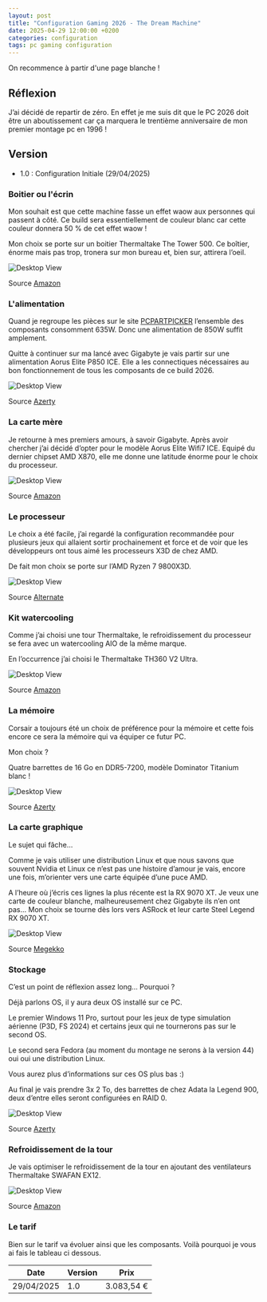 ```yaml
---
layout: post
title: "Configuration Gaming 2026 - The Dream Machine"
date: 2025-04-29 12:00:00 +0200
categories: configuration
tags: pc gaming configuration
---
```


On recommence à partir d'une page blanche !

## Réflexion

J’ai décidé de repartir de zéro. En effet je me suis dit que le PC 2026 doit être un aboutissement car ça marquera le trentième anniversaire de mon premier montage pc en 1996 !

## Version

- 1.0 : Configuration Initiale (29/04/2025)

### Boitier ou l'écrin

Mon souhait est que cette machine fasse un effet waow aux personnes qui passent à côté. Ce build sera essentiellement de couleur blanc car cette couleur donnera 50 % de cet effet waow !

Mon choix se porte sur un boitier Thermaltake The Tower 500. Ce boîtier, énorme mais pas trop, tronera sur mon bureau et, bien sur, attirera l’oeil.

![Desktop View](https://m.media-amazon.com/images/I/51xaLIY47jL._AC_SL1200_.jpg)

Source [Amazon](https://www.amazon.com.be/dp/B0B2X3DKFQ?tag=pcppbe-21&linkCode=ogi&th=1&psc=1)

### L'alimentation

Quand je regroupe les pièces sur le site [PCPARTPICKER](https://be.pcpartpicker.com/list/mpHLHW) l’ensemble des composants consomment 635W. Donc une alimentation de 850W suffit amplement.

Quitte à continuer sur ma lancé avec Gigabyte je vais partir sur une alimentation Aorus Elite P850 ICE. Elle a les connectiques nécessaires au bon fonctionnement de tous les composants de ce build 2026.

![Desktop View](https://azerty.nl/media/catalog/product/T/l/Tlm1cc.7674062_b2b87987fea3550a9b06d2208ba09e7b-c8427f9f_1.png?quality=80&bg-color=255,255,255&fit=bounds&height=&width=&canvas=:&format=jpeg)

Source [Azerty](https://azerty.nl/product/gigabyte-aorus-elite-p850w-white-voeding/8674062?channable=03c15a736b75003836373430363217&utm_campaign=&utm_content=&utm_source=pcpartpickerbe&utm_medium=referral&utm_term=)

### La carte mère

Je retourne à mes premiers amours, à savoir Gigabyte. Après avoir chercher j’ai décidé d’opter pour le modèle Aorus Elite Wifi7 ICE. Equipé du dernier chipset AMD X870, elle me donne une latitude énorme pour le choix du processeur.

![Desktop View](https://m.media-amazon.com/images/I/81bEtXvsRZL._AC_SL1500_.jpg)

Source [Amazon](https://www.amazon.com.be/dp/B0DFQCTYT6?tag=pcppbe-21&linkCode=ogi&th=1&psc=1)

### Le processeur

Le choix a été facile, j’ai regardé la configuration recommandée pour plusieurs jeux qui allaient sortir prochainement et force et de voir que les développeurs ont tous aimé les processeurs X3D de chez AMD.

De fait mon choix se porte sur l’AMD Ryzen 7 9800X3D.

![Desktop View](https://www.alternate.be/p/o/5/0/AMD_Ryzen_7_9800X3D__4_7_GHz__5_2_GHz_Turbo_Boost__socket_AM5_processor@@100093605.jpg)

Source [Alternate](https://www.alternate.be/AMD/Ryzen-7-9800X3D-4-7-GHz-(5-2-GHz-Turbo-Boost)-socket-AM5-processor/html/product/100093605?utm_source=Google&utm_medium=cpc&utm_campaign=Google_Processor&utm_term=HR7A92&partner=daisycon&utm_source=daisycon)

### Kit watercooling

Comme j’ai choisi une tour Thermaltake, le refroidissement du processeur se fera avec un watercooling AIO de la même marque.

En l’occurrence j’ai choisi le Thermaltake TH360 V2 Ultra.

![Desktop View](https://m.media-amazon.com/images/I/61l8PZedD4L._SL1500_.jpg)

Source [Amazon](https://www.amazon.com.be/dp/B0CH5QRJ5N?tag=pcppbe-21&linkCode=ogi&th=1&psc=1)

### La mémoire

Corsair a toujours été un choix de préférence pour la mémoire et cette fois encore ce sera la mémoire qui va équiper ce futur PC.

Mon choix ?

Quatre barrettes de 16 Go en DDR5-7200, modèle Dominator Titanium blanc !

![Desktop View](https://azerty.nl/media/catalog/product/J/d/JdkX9i.7d00da20fa0d0cef7ab601b62de3ad05-75fca6bd_1.jpg?quality=80&bg-color=255,255,255&fit=bounds&height=&width=&canvas=:)

Source [Azerty](https://azerty.nl/product/corsair-dominator-titanium-rgb-white-geheugen/6170463?channable=03c15a736b750036313730343633a9&utm_campaign=&utm_content=&utm_source=pcpartpickerbe&utm_medium=referral&utm_term=)

### La carte graphique

Le sujet qui fâche…

Comme je vais utiliser une distribution Linux et que nous savons que souvent Nvidia et Linux ce n’est pas une histoire d’amour je vais, encore une fois, m’orienter vers une carte équipée d’une puce AMD.

A l’heure où j’écris ces lignes la plus récente est la RX 9070 XT. Je veux une carte de couleur blanche, malheureusement chez Gigabyte ils n’en ont pas…
Mon choix se tourne dès lors vers ASRock et leur carte Steel Legend RX 9070 XT.

![Desktop View](https://www.megekko.nl/productimg/797979/nw/2_ASRock-Radeon-RX-9070-XT-Steel-Legend-16GB-Videokaart.jpg)

Source [Megekko](https://www.megekko.nl/product/1962/797979/AMD-Videokaarten/ASRock-Radeon-RX-9070-XT-Steel-Legend-16GB-Videokaart)

### Stockage

C’est un point de réflexion assez long… Pourquoi ?

Déjà parlons OS, il y aura deux OS installé sur ce PC.

Le premier Windows 11 Pro, surtout pour les jeux de type simulation aérienne (P3D, FS 2024) et certains jeux qui ne tournerons pas sur le second OS.

Le second sera Fedora (au moment du montage ne serons à la version 44) oui oui une distribution Linux.

Vous aurez plus d’informations sur ces OS plus bas :)

Au final je vais prendre 3x 2 To, des barrettes de chez Adata la Legend 900, deux d’entre elles seront configurées en RAID 0.

![Desktop View](https://azerty.nl/media/catalog/product/o/m/omVvlg.ffd14a15dcfc6b2f7c33223ee56e48df-48ae60f5_1.jpg?quality=80&bg-color=255,255,255&fit=bounds&height=&width=&canvas=:)

Source [Azerty](https://azerty.nl/product/adata-legend-900-2tb-ssd/7515756?channable=03c15a736b750037353135373536c8&utm_campaign=&utm_content=&utm_source=pcpartpickerbe&utm_medium=referral&utm_term=)

### Refroidissement de la tour

Je vais optimiser le refroidissement de la tour en ajoutant des ventilateurs Thermaltake SWAFAN EX12.

![Desktop View](https://m.media-amazon.com/images/I/61ProyG0xyL._SL1500_.jpg)

Source [Amazon](https://www.amazon.com.be/dp/B0BWYFPVQD?tag=pcppbe-21&linkCode=ogi&th=1)

### Le tarif

Bien sur le tarif va évoluer ainsi que les composants. Voilà pourquoi je vous ai fais le tableau ci dessous.

| Date | Version | Prix |
| -------- | -------- | -------- |
| 29/04/2025 | 1.0 | 3.083,54 € |
